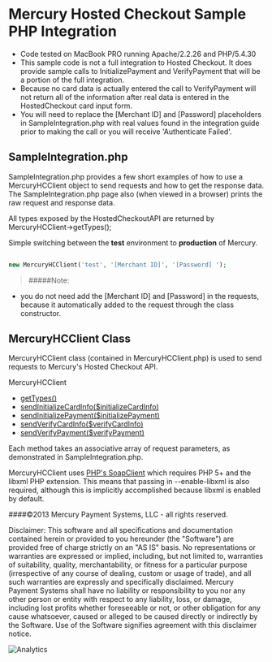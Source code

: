 Mercury Hosted Checkout Sample PHP Integration
==============================================

* Code tested on MacBook PRO running Apache/2.2.26 and PHP/5.4.30
* This sample code is not a full integration to Hosted Checkout.  It does provide sample calls to InitializePayment and VerifyPayment that will be a portion of the full integration.
* Because no card data is actually entered the call to VerifyPayment will not return all of the information after real data is entered in the HostedCheckout card input form.
* You will need to replace the [Merchant ID] and [Password] placeholders in SampleIntegration.php with real values found in the integration guide prior to making the call or you will receive 'Authenticate Failed'.

## SampleIntegration.php

SampleIntegration.php provides a few short examples of how to use a MercuryHCClient object to send requests and how to get the response data. The SampleIntegration.php page also (when viewed in a browser) prints the raw request and response data.

All types exposed by the HostedCheckoutAPI are returned by MercuryHCClient->getTypes();

Simple switching between the **test** environment to **production** of Mercury.

```php

new MercuryHCClient('test', '[Merchant ID]', '[Password] ');

```

> #####Note:
* you do not need add the [Merchant ID] and [Password] in the requests, because it automatically added to the request through the class constructor.

## MercuryHCClient Class

MercuryHCClient class (contained in MercuryHCClient.php) is used to send requests to Mercury's Hosted Checkout API.

MercuryHCClient
 - [getTypes()](https://hc.mercurycert.net/hcws/HCService.asmx?WSDL)
 - [sendInitializeCardInfo($initializeCardInfo)](https://hc.mercurycert.net/hcws/HCService.asmx?op=InitializeCardInfo)
 - [sendInitializePayment($initializePayment)](https://hc.mercurycert.net/hcws/HCService.asmx?op=InitializePayment)
 - [sendVerifyCardInfo($verifyCardInfo)](https://hc.mercurycert.net/hcws/HCService.asmx?op=VerifyCardInfo)
 - [sendVerifyPayment($verifyPayment)](https://hc.mercurycert.net/hcws/HCService.asmx?op=VerifyPayment)

Each method takes an associative array of request parameters, as demonstrated in SampleIntegration.php.

MercuryHCClient uses [PHP's SoapClient](http://php.net/manual/en/class.soapclient.php) which requires PHP 5+ and the libxml PHP extension. This means that passing in --enable-libxml is also required, although this is implicitly accomplished because libxml is enabled by default.

####©2013 Mercury Payment Systems, LLC - all rights reserved.

Disclaimer:
This software and all specifications and documentation contained herein or provided to you hereunder (the "Software") are provided free of charge strictly on an "AS IS" basis. No representations or warranties are expressed or implied, including, but not limited to, warranties of suitability, quality, merchantability, or fitness for a particular purpose (irrespective of any course of dealing, custom or usage of trade), and all such warranties are expressly and specifically disclaimed. Mercury Payment Systems shall have no liability or responsibility to you nor any other person or entity with respect to any liability, loss, or damage, including lost profits whether foreseeable or not, or other obligation for any cause whatsoever, caused or alleged to be caused directly or indirectly by the Software. Use of the Software signifies agreement with this disclaimer notice.

![Analytics](https://ga-beacon.appspot.com/UA-60858025-28/HostedCheckout.PHP/readme?pixel)
